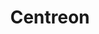 ---
blog: https://centreon.com/en/blog
facebook: https://facebook.com/CentreonMonitoring
git: https://github.com/centreon
linkedin: https://linkedin.com/company/merethis
logohandle: centreon
sort: centreon
title: Centreon
twitter: https://x.com/Centreon
website: https://www.centreon.com/en/
---